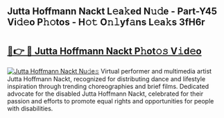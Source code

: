 ## Jutta Hoffmann Nackt L𝚎a𝚔ed N𝚞𝚍e - Part-Y45 Vi𝚍𝚎o P𝚑𝚘tos - H𝚘𝚝 O𝚗𝚕yf𝚊ns L𝚎a𝚔s 3fH6r

# <h2><a href="http://kf06pz.oniu.top/?m=Jutta+Hoffmann+Nackt">🔗👉 🔴 Jutta Hoffmann Nackt P𝚑ot𝚘𝚜 V𝚒d𝚎o</a></h2>

[![Jutta Hoffmann Nackt Nu𝚍e𝚜](https://i.imgur.com/0qMVB7G.gif)](http://kf06pz.oniu.top/?m=Jutta+Hoffmann+Nackt)
Virtual performer and multimedia artist Jutta Hoffmann Nackt, recognized for distributing dance and lifestyle inspiration through trending choreographies and brief films. Dedicated advocate for the disabled Jutta Hoffmann Nackt, celebrated for their passion and efforts to promote equal rights and opportunities for people with disabilities.  
